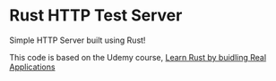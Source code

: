 # Rust HTTP Test Server
Simple HTTP Server built using Rust!

This code is based on the Udemy course, [Learn Rust by buidling Real Applications](https://www.udemy.com/course/rust-fundamentals/)
